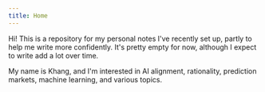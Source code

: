 ```yaml
---
title: Home
---
```

Hi! This is a repository for my personal notes I've recently set up, partly to help me write more confidently. It's pretty empty for now, although I expect to write add a lot over time.

My name is Khang, and I'm interested in AI alignment, rationality, prediction markets, machine learning, and various topics.

